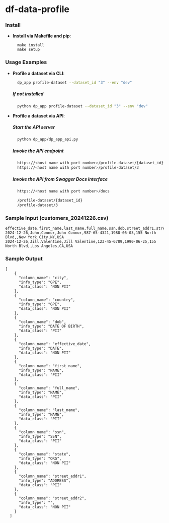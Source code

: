 # df-data-profile

### Install

- **Install via Makefile and pip**:
  ```
    make install
    make setup
  ```


### Usage Examples

- **Profile a dataset via CLI**:
  ```sh
    dp_app profile-dataset --dataset_id "3" --env "dev"
  ```

  ##### If not installed
  ```sh
    python dp_app profile-dataset --dataset_id "3" --env "dev"
  ```

- **Profile a dataset via API**:
  ##### Start the API server
  ```sh
    python dp_app/dp_app_api.py
  ```
  ##### Invoke the API endpoint
  ```sh
    https://<host name with port number>/profile-dataset/{dataset_id}
    https://<host name with port number>/profile-dataset/3
  ```
  ##### Invoke the API from Swagger Docs interface
  ```sh
    https://<host name with port number>/docs

    /profile-dataset/{dataset_id}
    /profile-dataset/3
  ```

### Sample Input (customers_20241226.csv)

```
effective_date,first_name,last_name,full_name,ssn,dob,street_addr1,street_addr2,city,state,country
2024-12-26,John,Connor,John Connor,987-65-4321,1988-05-03,155 North Blvd,,New York City,NY,USA
2024-12-26,Jill,Valentine,Jill Valentine,123-45-6789,1990-06-25,155 North Blvd,,Los Angeles,CA,USA
```

### Sample Output 

```
[
    {
      "column_name": "city",
      "info_type": "GPE",
      "data_class": "NON PII"
    },
    {
      "column_name": "country",
      "info_type": "GPE",
      "data_class": "NON PII"
    },
    {
      "column_name": "dob",
      "info_type": "DATE OF BIRTH",
      "data_class": "PII"
    },
    {
      "column_name": "effective_date",
      "info_type": "DATE",
      "data_class": "NON PII"
    },
    {
      "column_name": "first_name",
      "info_type": "NAME",
      "data_class": "PII"
    },
    {
      "column_name": "full_name",
      "info_type": "NAME",
      "data_class": "PII"
    },
    {
      "column_name": "last_name",
      "info_type": "NAME",
      "data_class": "PII"
    },
    {
      "column_name": "ssn",
      "info_type": "SSN",
      "data_class": "PII"
    },
    {
      "column_name": "state",
      "info_type": "ORG",
      "data_class": "NON PII"
    },
    {
      "column_name": "street_addr1",
      "info_type": "ADDRESS",
      "data_class": "PII"
    },
    {
      "column_name": "street_addr2",
      "info_type": "",
      "data_class": "NON PII"
    }
  ]

```